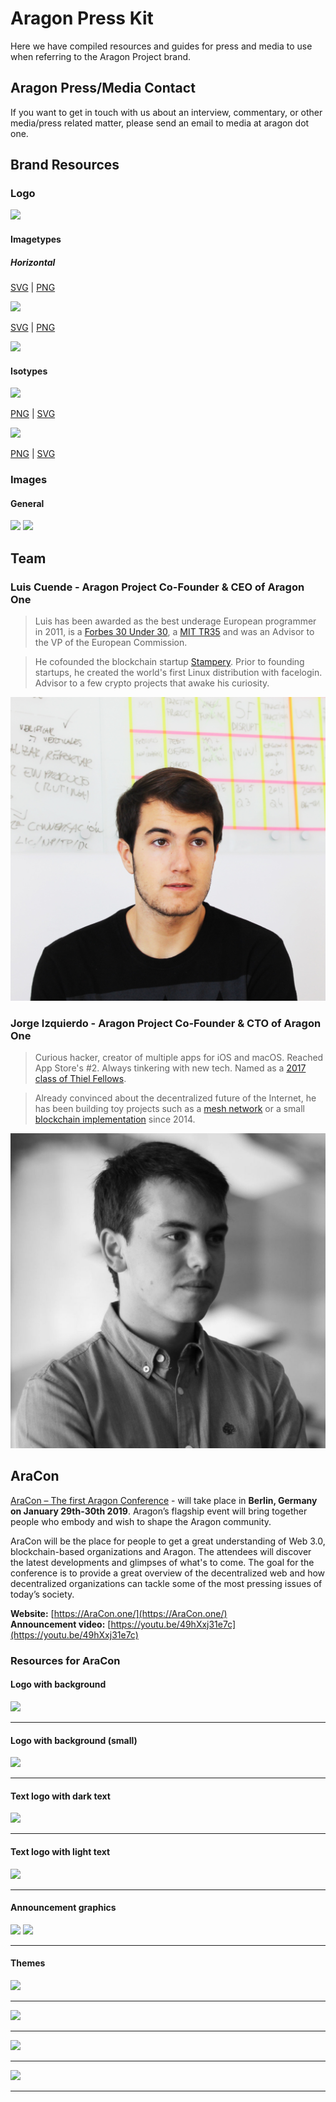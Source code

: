 # Aragon Press Kit

Here we have compiled resources and guides for press and media to use when referring to the Aragon Project brand.

## Aragon Press/Media Contact

If you want to get in touch with us about an interview, commentary, or other media/press related matter, please send an email to media at aragon dot one.

## Brand Resources

### Logo

<img width="256" src="../../../design/logo/png/isotype.png">

#### Imagetypes

##### Horizontal
[SVG](../../../design/logo/svg/imagetype.svg) | [PNG](../../../design/logo/png/imagetype.png)

<img width="256" src="../../../design/logo/png/imagetype.png">


[SVG](../../../design/logo/svg/imagetype_light.svg) | [PNG](../../../design/logo/png/imagetype_light.png)

<img width="256" src="../../../design/logo/png/imagetype_light.png">


#### Isotypes


[<img src="../../../design/logo/png/isotype.png">](../../../design/logo/png/isotype.png)

[PNG](../../../design/logo/png/isotype.png) | [SVG](../../../design/logo/svg/isotype.svg)


[<img src="../../../design/logo/png/isotype_blue.png">](../../../design/logo/png/isotype_blue.png)

[PNG](../../../design/logo/png/isotype_blue.png) | [SVG](../../../design/logo/svg/isotype_blue.svg)


### Images

#### General

[<img src="../../../design/artwork/basic/01.png">](../../../design/artwork/basic/01.png)
[<img src="../../../design/artwork/basic/02.png">](../../../design/artwork/basic/02.png)



## Team

### Luis Cuende - Aragon Project Co-Founder & CEO of Aragon One
> Luis has been awarded as the best underage European programmer in 2011, is a [Forbes 30 Under 30](https://www.forbes.com/30-under-30-europe-2016/technology/#6662a3e4a4b3), a [MIT TR35](hhttps://www.innovatorsunder35.com/the-list/luis-cuende/) and was an Advisor to the VP of the European Commission.

> He cofounded the blockchain startup [Stampery](https://stampery.com/). Prior to founding startups, he created the world's first Linux distribution with facelogin. Advisor to a few crypto projects that awake his curiosity.

![](press-kit/team/Luis_Aragon_Project_Lead.jpg)

### Jorge Izquierdo - Aragon Project Co-Founder & CTO of Aragon One
> Curious hacker, creator of multiple apps for iOS and macOS. Reached App Store's #2. Always tinkering with new tech. Named as a [2017 class of Thiel Fellows](https://www.businesswire.com/news/home/20170616005607/en).

> Already convinced about the decentralized future of the Internet, he has been building toy projects such as a [mesh network](http://github.com/izqui/net) or a small [blockchain implementation](http://github.com/izqui/blockchain) since 2014.

![](press-kit/team/Jorge_Aragon_Tech_Lead.jpg)

## AraCon

[AraCon – The first Aragon Conference](https://AraCon.one/) - will take place in **Berlin, Germany on January 29th-30th 2019**. Aragon’s flagship event will bring together people who embody and wish to shape the Aragon community.

AraCon will be the place for people to get a great understanding of Web 3.0, blockchain-based organizations and Aragon. The attendees will discover the latest developments and glimpses of what's to come. The goal for the conference is to provide a great overview of the decentralized web and how decentralized organizations can tackle some of the most pressing issues of today’s society.

**Website:** [https://AraCon.one/](https://AraCon.one/)  
**Announcement video:** [https://youtu.be/49hXxj31e7c](https://youtu.be/49hXxj31e7c)

### Resources for AraCon

#### Logo with background
[<img src="../../../design/logo/AraCon/AraCon_logo.png">](../design/logo/AraCon/AraCon_logo.png)
___
#### Logo with background (small)
[<img src="../../../design/logo/AraCon/AraCon_logo_small.png">](../design/logo/AraCon/AraCon_logo_small.png)
___
#### Text logo with dark text
[<img src="../../../design/logo/AraCon/AraCon_typography_dark.png">](../design/logo/AraCon/AraCon_typography_dark.png)
___
#### Text logo with light text
[<img src="../../../design/logo/AraCon/AraCon_typography.png">](../design/logo/AraCon/AraCon_typography.png)
___
#### Announcement graphics
[<img src="../../../design/logo/AraCon/aracon12.png">](../design/logo/AraCon/aracon12.png)
[<img src="../../../design/logo/AraCon/aracon11.png">](../design/logo/AraCon/aracon11.png)
___
#### Themes
[<img src="../../../design/logo/AraCon/aracon_themes01.png">](../design/logo/AraCon/aracon_themes01.png)
___
[<img src="../../../design/logo/AraCon/aracon_themes02.png">](../design/logo/AraCon/aracon_themes02.png)
___
[<img src="../../../design/logo/AraCon/aracon_themes03.png">](../design/logo/AraCon/aracon_themes03.png)
___
[<img src="../../../design/logo/AraCon/aracon_themes04.png">](../design/logo/AraCon/aracon_themes04.png)
___
